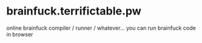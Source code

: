 # brainfuck.terrifictable.pw
online brainfuck compiler / runner / whatever... you can run brainfuck code in browser
